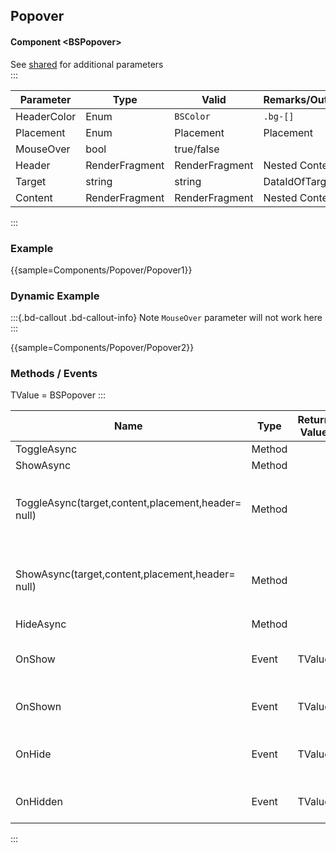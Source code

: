 ﻿## Popover

#### Component \<BSPopover\>
See [shared](layout/shared) for additional parameters    
:::

| Parameter   | Type           | Valid          | Remarks/Output | 
|-------------|----------------|----------------|----------------|
| HeaderColor | Enum           | `BSColor`      | `.bg-[]`       | {.table-striped}
| Placement   | Enum           | Placement      | Placement      |
| MouseOver   | bool           | true/false     |                |
| Header      | RenderFragment | RenderFragment | Nested Content |
| Target      | string		   | string         | DataIdOfTarget |   
| Content     | RenderFragment | RenderFragment | Nested Content |   

:::

### Example

{{sample=Components/Popover/Popover1}}

### Dynamic Example
:::{.bd-callout .bd-callout-info}
Note `MouseOver` parameter will not work here
:::

{{sample=Components/Popover/Popover2}}

### Methods / Events
TValue = BSPopover
:::

| Name												   | Type   | Return Value | Remarks                                         |
|------------------------------------------------------|--------|--------------|-------------------------------------------------|
| ToggleAsync										   | Method |              | Toggles                                         |
| ShowAsync											   | Method |              | Shows                                           |
| ToggleAsync(target,content,placement,header= null)   | Method |              | Dynamical Toggles Popover `>= 5.0.105-Preview4` |
| ShowAsync(target,content,placement,header= null)     | Method |              | Dynamical Shows Popover   `>= 5.0.105-Preview4` |
| HideAsync											   | Method |              | Hides                                           |
| OnShow											   | Event  | TValue       | Raised when starting to show                    |
| OnShown											   | Event  | TValue       | Raised when shown                               |
| OnHide											   | Event  | TValue       | Raised when starting to hide                    |
| OnHidden											   | Event  | TValue       | Raised when hidden                              |
:::
